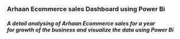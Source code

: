<h3>Arhaan Ecommerce sales Dashboard using Power Bi</h3>
<h5>A detail analysing of Arhaan Ecommerce sales for a year<br> for growth of the business and visualize the data using Power Bi</h5>
